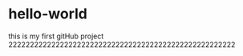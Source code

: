 # hello-world
this is my first gitHub project
22222222222222222222222222222222222222222222222222222
